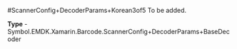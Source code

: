 #ScannerConfig+DecoderParams+Korean3of5
To be added.

**Type** - Symbol.EMDK.Xamarin.Barcode.ScannerConfig+DecoderParams+BaseDecoder



